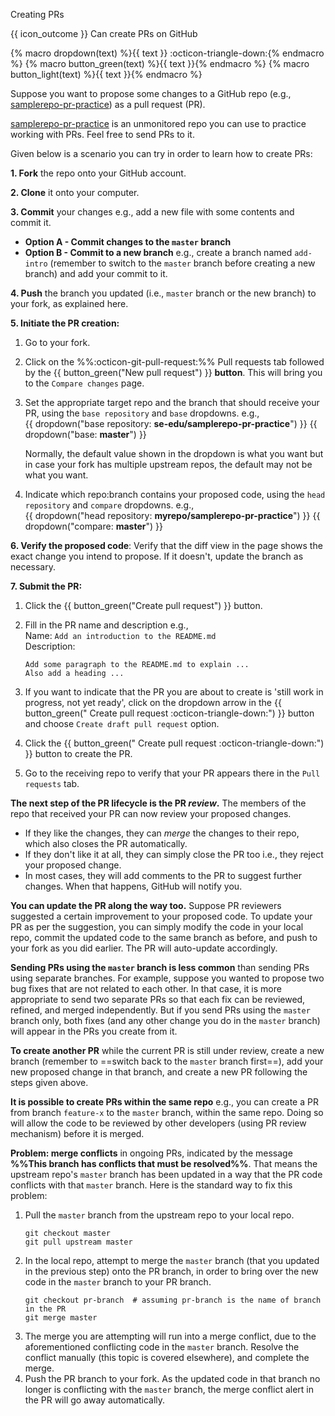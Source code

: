 <span id="title">Creating PRs</span>

<span id="outcomes">{{ icon_outcome }} Can create PRs on GitHub</span>

{% macro dropdown(text) %}<span class="btn btn-light border">{{ text }} :octicon-triangle-down:</span>{% endmacro %}
{% macro button_green(text) %}<span class="btn btn-success ps-1 pe-1 pb-0 pt-0">{{ text }}</span>{% endmacro %}
{% macro button_light(text) %}<span class="btn btn-light ps-1 pe-1 pb-0 pt-0 border">{{ text }}</span>{% endmacro %}

<div id="body">

Suppose you want to propose some changes to a GitHub repo (e.g., [samplerepo-pr-practice](https://github.com/se-edu/samplerepo-pr-practice)) as a <trigger trigger="click" for="modal:githubPullRequests-rcsPullRequests">pull request (PR)</trigger>.

<box type="tip" seamless>

[samplerepo-pr-practice](https://github.com/se-edu/samplerepo-pr-practice) is an unmonitored repo you can use to practice working with PRs. Feel free to send PRs to it.
</box>

Given below is a scenario you can try in order to learn how to create PRs:

<modal large header="Project Management → Revision Control → Remote Repositories →" id="modal:githubPullRequests-rcsPullRequests">
  <include src="..\..\revisionControl\remoteRepositories\text.md#section-pull-request"/>
</modal>

**1. Fork** the repo onto your GitHub account.

**2. Clone** it onto your computer.

**3. Commit** your changes e.g., add a new file with some contents and commit it.
* **Option A - Commit changes to the `master` branch**
* **Option B - Commit to a new branch** e.g., create a branch named `add-intro` (remember to switch to the `master` branch before creating a new branch) and add your commit to it.

**4. Push** the branch you updated (i.e., `master` branch or the new branch) to your fork, as explained <trigger trigger="click" for="modal:createPr-pushBranch">here</trigger>.

<modal large header="Git & GitHub → Remote Branches →" id="modal:createPr-pushBranch">
  <include src="../remoteBranches/text.md#body"/>
</modal>

**5. Initiate the PR creation:**

1. Go to your fork.
1. Click on the <span class="tab">%%:octicon-git-pull-request:%% Pull requests</span> tab followed by the {{ button_green("New pull request") }} **button**. This will bring you to the `Compare changes` page.
1. Set the appropriate target repo and the branch that should receive your PR, using the `base repository` and `base` dropdowns. e.g.,<br>
   {{ dropdown("base repository: **se-edu/samplerepo-pr-practice**") }} {{ dropdown("base: **master**") }}<br>

   <box type="info" seamless>

   Normally, the default value shown in the dropdown is what you want but in case your fork has <popover content="e.g., the repo you forked from is also a fork of a another repo, which means both of those are considered upstream repos of your fork">multiple upstream repos</popover>, the default may not be what you want.

   </box>
1. Indicate which repo:branch contains your proposed code, using the `head repository` and `compare` dropdowns. e.g.,<br>
  {{ dropdown("head repository: **myrepo/samplerepo-pr-practice**") }} {{ dropdown("compare: **master**") }}<br>

**6. Verify the proposed code**: Verify that the diff view in the page shows the exact change you intend to propose. If it doesn't, <tooltip content="commit the new code and push to the branch">update the branch</tooltip> as necessary.

**7. Submit the PR:**

<span id="submit-the-pr">

1. Click the {{ button_green("Create pull request") }} button.

1. Fill in the PR name and description e.g.,<br>
   Name: `Add an introduction to the README.md`<br>
   Description:
   ```{.no-line-numbers}
   Add some paragraph to the README.md to explain ...
   Also add a heading ...
   ```
1. If you want to indicate that the PR you are about to create is 'still work in progress, not yet ready', click on the dropdown arrow in the {{ button_green(" Create pull request :octicon-triangle-down:") }} button and choose `Create draft pull request` option.
1. Click the {{ button_green(" Create pull request :octicon-triangle-down:") }} button to create the PR.<br>
1. Go to the receiving repo to verify that your PR appears there in the `Pull requests` tab.
</span>


**The next step of the PR lifecycle is the PR _review_.** The members of the repo that received your PR can now review your proposed changes.
* If they like the changes, they can _merge_ the changes to their repo, which also closes the PR automatically.
* If they don't like it at all, they can simply close the PR too i.e., they reject your proposed change.
* In most cases, they will add comments to the PR to suggest further changes. When that happens, GitHub will notify you.

**You can update the PR along the way too.** Suppose PR reviewers suggested a certain improvement to your proposed code. To update your PR as per the suggestion, you can simply modify the code in your local repo, commit the updated code to the same branch as before, and push to your fork as you did earlier. The PR will auto-update accordingly.

**Sending PRs using the `master` branch is less common** than sending PRs using separate branches. For example, suppose you wanted to propose two bug fixes that are not related to each other. In that case, it is more appropriate to send two separate PRs so that each fix can be reviewed, refined, and merged independently. But if you send PRs using the `master` branch only, both fixes (and any other change you do in the `master` branch) will appear in the PRs you create from it.

**To create another PR** while the current PR is still under review, create a new branch (remember to ==switch back to the `master` branch first==), add your new proposed change in that branch, and create a new PR following the steps given above.

**It is possible to create PRs within the same repo** e.g., you can create a PR from branch `feature-x` to the `master` branch, within the same repo. Doing so will allow the code to be reviewed by other developers (using PR review mechanism) before it is merged.

**Problem: merge conflicts** in ongoing PRs, indicated by the message **%%This branch has conflicts that must be resolved%%**. That means the upstream repo's `master` branch has been updated in a way that the PR code conflicts with that `master` branch. Here is the standard way to fix this problem:
1. Pull the `master` branch from the upstream repo to your local repo.
   ```{.no-line-numbers}
   git checkout master
   git pull upstream master
   ```
1. In the local repo, attempt to merge the `master` branch (that you updated in the previous step) onto the PR branch, in order to bring over the new code in the `master` branch to your PR branch.
   ```{.no-line-numbers}
   git checkout pr-branch  # assuming pr-branch is the name of branch in the PR
   git merge master
   ```
1. The merge you are attempting will run into a merge conflict, due to the aforementioned conflicting code in the `master` branch.
   Resolve the conflict manually (this topic is covered <trigger trigger="click" for="modal:createPr-mergeConflicts">elsewhere</trigger>), and complete the merge.
1. Push the PR branch to your fork. As the updated code in that branch no longer is conflicting with the `master` branch, the merge conflict alert in the PR will go away automatically.

<modal large header="Git & GitHub → Dealing with merge conflicts →" id="modal:createPr-mergeConflicts">
<include src="../mergeConflicts/text.md"/>
</modal>

</div>

<div id="extras">
<include src="resourcesPanel.md" boilerplate/>
</div>
